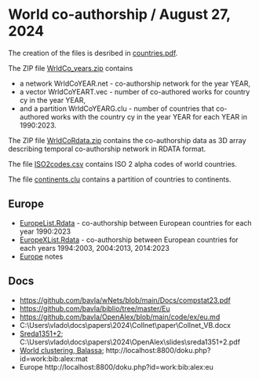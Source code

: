 # World co-authorship / August 27, 2024

The creation of the files is desribed in [countries.pdf](countries.pdf).

The ZIP file [WrldCo_years.zip](WrldCo_years.zip) contains
  - a network WrldCoYEAR.net - co-authorship network for the year YEAR,
  - a vector WrldCoYEART.vec - number of co-authored works for country cy in the year YEAR,
  - and a partition WrldCoYEARG.clu - number of countries that co-authored works with the country cy in the year YEAR
for each YEAR in 1990:2023.

The ZIP file [WrldCoRdata.zip](WrldCoRdata.zip) contains the co-authorship data as 3D array describing temporal co-authorship network in RDATA format.

The file [ISO2codes.csv](ISO2codes.csv) contains ISO 2 alpha codes of world countries.

The file [continents.clu](continents.clu) contains a partition of countries to continents.

## Europe

  - [EuropeList.Rdata](EuropeList.Rdata) - co-authorship between European countries for each year 1990:2023
  - [EuropeXList.Rdata](EuropeXList.Rdata) - co-authorship between European countries for each years 1994:2003, 2004:2013, 2014:2023
  - [Europe](Eu.md) notes

## Docs

  - https://github.com/bavla/wNets/blob/main/Docs/compstat23.pdf
  - https://github.com/bavla/biblio/tree/master/Eu
  - https://github.com/bavla/OpenAlex/blob/main/code/ex/eu.md
  - C:\Users\vlado\docs\papers\2024\Collnet\paper\Collnet_VB.docx
  - [Sreda1351+2](https://github.com/bavla/OpenAlex/blob/main/docs/sreda1351%2B2.pdf); C:\Users\vlado\docs\papers\2024\OpenAlex\slides\sreda1351+2.pdf
  - [World clustering, Balassa](https://github.com/bavla/OpenAlex/blob/main/Countries/World%20clustering.pdf);  http://localhost:8800/doku.php?id=work:bib:alex:mat
  - Europe http://localhost:8800/doku.php?id=work:bib:alex:eu


